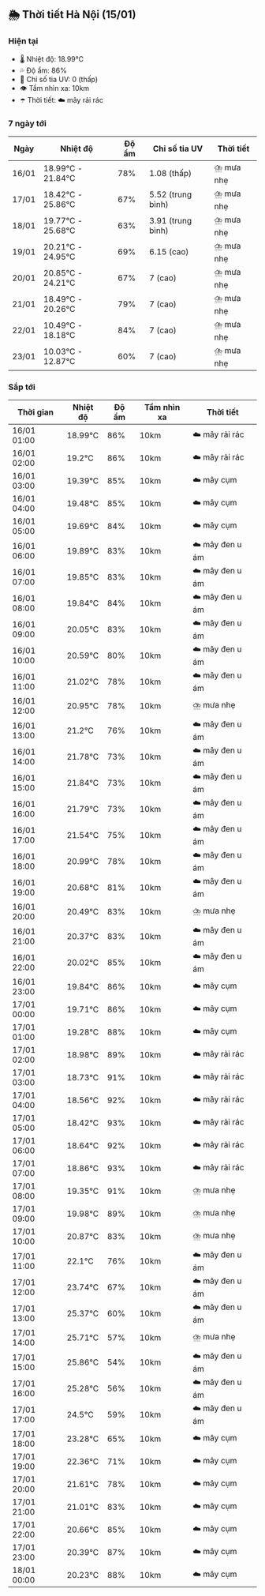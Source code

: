 ## 🌦️ Thời tiết Hà Nội (15/01)

### Hiện tại

- 🌡️ Nhiệt độ: 18.99℃
- 💦 Độ ẩm: 86%
- 🌟 Chỉ số tia UV: 0 (thấp)
- 👁️ Tầm nhìn xa: 10km
- ☂️ Thời tiết: ☁️ mây rải rác

### 7 ngày tới

| Ngày | Nhiệt độ | Độ ẩm | Chỉ số tia UV | Thời tiết |
| --- | --- | --- | --- | --- |
| 16/01 | 18.99℃ - 21.84℃ | 78% | 1.08 (thấp) | ⛈️ mưa nhẹ |
| 17/01 | 18.42℃ - 25.86℃ | 67% | 5.52 (trung bình) | ⛈️ mưa nhẹ |
| 18/01 | 19.77℃ - 25.68℃ | 63% | 3.91 (trung bình) | ⛈️ mưa nhẹ |
| 19/01 | 20.21℃ - 24.95℃ | 69% | 6.15 (cao) | ⛈️ mưa nhẹ |
| 20/01 | 20.85℃ - 24.21℃ | 67% | 7 (cao) | ⛈️ mưa nhẹ |
| 21/01 | 18.49℃ - 20.26℃ | 79% | 7 (cao) | ⛈️ mưa nhẹ |
| 22/01 | 10.49℃ - 18.18℃ | 84% | 7 (cao) | ⛈️ mưa nhẹ |
| 23/01 | 10.03℃ - 12.87℃ | 60% | 7 (cao) | ⛈️ mưa nhẹ |

### Sắp tới

| Thời gian | Nhiệt độ | Độ ẩm | Tầm nhìn xa | Thời tiết |
| --- | --- | --- | --- | --- |
| 16/01 01:00 | 18.99℃ | 86% | 10km | ☁️ mây rải rác |
| 16/01 02:00 | 19.2℃ | 86% | 10km | ☁️ mây rải rác |
| 16/01 03:00 | 19.39℃ | 85% | 10km | ☁️ mây cụm |
| 16/01 04:00 | 19.48℃ | 85% | 10km | ☁️ mây cụm |
| 16/01 05:00 | 19.69℃ | 84% | 10km | ☁️ mây cụm |
| 16/01 06:00 | 19.89℃ | 83% | 10km | ☁️ mây đen u ám |
| 16/01 07:00 | 19.85℃ | 83% | 10km | ☁️ mây đen u ám |
| 16/01 08:00 | 19.84℃ | 84% | 10km | ☁️ mây đen u ám |
| 16/01 09:00 | 20.05℃ | 83% | 10km | ☁️ mây đen u ám |
| 16/01 10:00 | 20.59℃ | 80% | 10km | ☁️ mây đen u ám |
| 16/01 11:00 | 21.02℃ | 78% | 10km | ☁️ mây đen u ám |
| 16/01 12:00 | 20.95℃ | 78% | 10km | ⛈️ mưa nhẹ |
| 16/01 13:00 | 21.2℃ | 76% | 10km | ☁️ mây đen u ám |
| 16/01 14:00 | 21.78℃ | 73% | 10km | ☁️ mây đen u ám |
| 16/01 15:00 | 21.84℃ | 73% | 10km | ☁️ mây đen u ám |
| 16/01 16:00 | 21.79℃ | 73% | 10km | ☁️ mây đen u ám |
| 16/01 17:00 | 21.54℃ | 75% | 10km | ☁️ mây đen u ám |
| 16/01 18:00 | 20.99℃ | 78% | 10km | ☁️ mây đen u ám |
| 16/01 19:00 | 20.68℃ | 81% | 10km | ☁️ mây đen u ám |
| 16/01 20:00 | 20.49℃ | 83% | 10km | ⛈️ mưa nhẹ |
| 16/01 21:00 | 20.37℃ | 83% | 10km | ☁️ mây đen u ám |
| 16/01 22:00 | 20.02℃ | 85% | 10km | ☁️ mây đen u ám |
| 16/01 23:00 | 19.84℃ | 86% | 10km | ☁️ mây cụm |
| 17/01 00:00 | 19.71℃ | 86% | 10km | ☁️ mây cụm |
| 17/01 01:00 | 19.28℃ | 88% | 10km | ☁️ mây cụm |
| 17/01 02:00 | 18.98℃ | 89% | 10km | ☁️ mây rải rác |
| 17/01 03:00 | 18.73℃ | 91% | 10km | ☁️ mây rải rác |
| 17/01 04:00 | 18.56℃ | 92% | 10km | ☁️ mây rải rác |
| 17/01 05:00 | 18.42℃ | 93% | 10km | ☁️ mây rải rác |
| 17/01 06:00 | 18.64℃ | 92% | 10km | ☁️ mây rải rác |
| 17/01 07:00 | 18.86℃ | 93% | 10km | ☁️ mây rải rác |
| 17/01 08:00 | 19.35℃ | 91% | 10km | ⛈️ mưa nhẹ |
| 17/01 09:00 | 19.98℃ | 89% | 10km | ⛈️ mưa nhẹ |
| 17/01 10:00 | 20.87℃ | 83% | 10km | ⛈️ mưa nhẹ |
| 17/01 11:00 | 22.1℃ | 76% | 10km | ☁️ mây đen u ám |
| 17/01 12:00 | 23.74℃ | 67% | 10km | ☁️ mây đen u ám |
| 17/01 13:00 | 25.37℃ | 60% | 10km | ☁️ mây đen u ám |
| 17/01 14:00 | 25.71℃ | 57% | 10km | ⛈️ mưa nhẹ |
| 17/01 15:00 | 25.86℃ | 54% | 10km | ☁️ mây đen u ám |
| 17/01 16:00 | 25.28℃ | 56% | 10km | ☁️ mây đen u ám |
| 17/01 17:00 | 24.5℃ | 59% | 10km | ☁️ mây đen u ám |
| 17/01 18:00 | 23.28℃ | 65% | 10km | ☁️ mây cụm |
| 17/01 19:00 | 22.36℃ | 71% | 10km | ☁️ mây cụm |
| 17/01 20:00 | 21.61℃ | 78% | 10km | ☁️ mây cụm |
| 17/01 21:00 | 21.01℃ | 83% | 10km | ☁️ mây cụm |
| 17/01 22:00 | 20.66℃ | 85% | 10km | ☁️ mây cụm |
| 17/01 23:00 | 20.39℃ | 87% | 10km | ☁️ mây cụm |
| 18/01 00:00 | 20.23℃ | 88% | 10km | ☁️ mây cụm |
